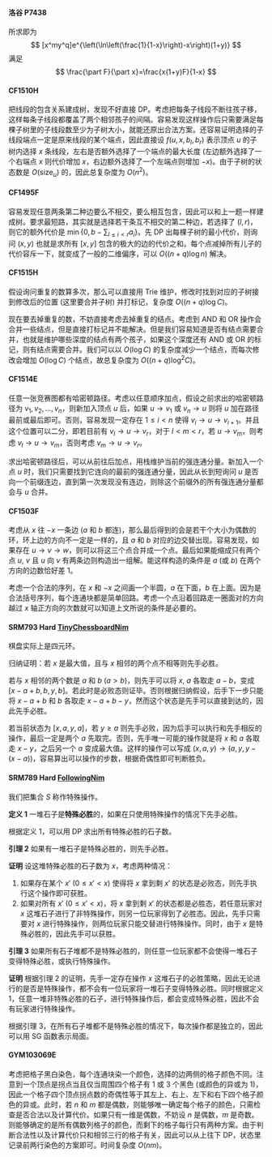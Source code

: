 #### 洛谷 P7438

所求即为
$$
[x^my^q]e^{\left(\ln\left(\frac{1}{1-x}\right)-x\right)(1+y)}
$$
满足
$$
\frac{\part F}{\part x}=\frac{x(1+y)F}{1-x}
$$

#### CF1510H

把线段的包含关系建成树，发现不好直接 DP。考虑把每条子线段不断往孩子移，这样每条子线段都覆盖了两个相邻孩子的间隔。容易发现这样操作后只需要满足每棵子树里的子线段数至少为子树大小，就能还原出合法方案。还容易证明选择的子线段端点一定是原来线段的某个端点，因此直接设 $f(u,x,b_l,b_r)$  表示顶点 $u$ 的子树内选择 $x$ 条线段，左右是否额外选择了一个端点的最大长度 (左边额外选择了一个右端点 $x$ 则代价增加 $x$，右边额外选择了一个左端点则增加 $-x$)。由于子树的状态数是 $O(\mathrm{size}_u)$ 的，因此总复杂度为 $O(n^2)$。

#### CF1495F

容易发现任意两条第二种边要么不相交，要么相互包含，因此可以和上一题一样建成树。要求最短路，其实就是选择若干条互不相交的第二种边，若选择了 $(l,r)$，则它的额外代价是 $\min\{0,b-\sum_{l\le i<r}a_i\}$。先 DP 出每棵子树的最小代价，则询问 $(x,y)$ 也就是求所有 $[x,y]$ 包含的极大的边的代价之和。每个点减掉所有儿子的代价容斥一下，就变成了一般的二维偏序，可以 $O((n+q)\log n)$ 解决。

#### CF1515H

假设询问重复的数算多次，那么可以直接用 Trie 维护，修改时找到对应的子树接到修改后的位置 (这里要合并子树) 并打标记，复杂度 $O((n+q)\log C)$。

现在要去掉重复的数，不妨直接考虑去掉重复的结点。考虑到 AND 和 OR 操作会合并一些结点，但是直接打标记并不能解决。但是我们容易知道是否有结点需要合并，也就是维护哪些深度的结点有两个孩子，如果这个深度还有 AND 或 OR 的标记，则有结点需要合并。我们可以以 $O(\log C)$ 的复杂度减少一个结点，而每次修改会增加 $O(\log C)$ 个结点，故总复杂度为 $O((n+q)\log ^2C)$。

#### CF1514E

任意一张竞赛图都有哈密顿路径。考虑以任意顺序加点，假设之前求出的哈密顿路径为 $v_1,v_2,\ldots,v_n$，则新加入顶点 $u$ 后，如果 $u\to v_1$ 或 $v_n\to u$ 则将 $u$ 加在路径最前或最后即可。否则，容易发现一定存在 $1\le i<n$ 使得 $v_i\to u\to v_{i+1}$。并且这个位置可以二分，即若目前有 $v_l\to u\to v_r$，对于 $l<m<r$，若 $u\to v_m$，则考虑 $v_l\to u\to v_m$，否则考虑 $v_m\to u\to v_r$。

求出哈密顿路径后，可以从前往后加点，用栈维护当前的强连通分量。新加入一个点 $u$ 时，我们只需要找到它连向的最前的强连通分量，因此从长到短询问 $u$ 是否向一个前缀连边，直到第一次发现没有连边，则除这个前缀外的所有强连通分量都会与 $u$ 合并。

#### CF1503F

考虑从 $x$ 往 $-x$ 一条边 ($a$ 和 $b$ 都连)，那么最后得到的会是若干个大小为偶数的环，环上边的方向不一定是一样的，且 $a$ 和 $b$ 对应的边交替出现。容易发现，如果存在 $u\to v\to w$，则可以将这三个点合并成一个点。最后如果能缩成只有两个点 $u$, $v$ 且 $u$ 向 $v$ 有两条边则构造出一组解。能这样构造的条件是 $a$ (或 $b$) 在两个方向的边数恰好差 $1$。

考虑一个合法的序列，在 $x$ 和 $-x$ 之间画一个半圆，$a$ 在下面，$b$ 在上面。因为是合法括号序列，每个连通块都是简单回路。考虑一个点沿着回路走一圈面对的方向越过 $x$ 轴正方向的次数就可以知道上文所说的条件是必要的。

#### SRM793 Hard   [TinyChessboardNim](https://community.topcoder.com/stat?c=problem_statement&pm=16634&rd=18345)

棋盘实际上是四元环。

归纳证明：若 $x$ 是最大值，且与 $x$ 相邻的两个点不相等则先手必胜。

若与 $x$ 相邻的两个数是 $a$ 和 $b$ ($a>b$)，则先手可以将 $x$, $a$ 各取走 $a-b$，变成 $[x-a+b,b,y,b]$。若此时是必败态则证毕。否则根据归纳假设，后手下一步只能将 $x-a+b$ 和 $b$ 各取走 $x-a+b-y$，然而这个状态是先手可以直接到达的，因此先手必胜。

若当前状态为 $[x,a,y,a]$，若 $y\ge a$ 则先手必败，因为后手可以执行和先手相反的操作，最后一定是两个 $a$ 先取完。否则，先手唯一可能的操作就是将 $x$ 和 $a$ 各取走 $x-y$，之后另一个 $a$ 变成最大值。这样的操作可以写成 $(x,a,y)\to (a,y,y-(x-a))$，容易算出可以操作的步数，根据奇偶性即可判断胜负。

#### SRM789 Hard  [FollowingNim](https://community.topcoder.com/stat?c=problem_statement&pm=16058&rd=18188)

我们把集合 $S$ 称作特殊操作。

**定义 1** 一堆石子是**特殊必胜**的，如果在只使用特殊操作的情况下先手必胜。

根据定义 1，可以用 DP 求出所有特殊必胜的石子数。

**引理 2** 如果有一堆石子是特殊必胜的，则先手必胜。

**证明** 设这堆特殊必胜的石子数为 $x$，考虑两种情况：

1. 如果存在某个 $x'$ ($0\le x'< x$) 使得将 $x$ 拿到剩 $x'$ 的状态是必败态，则先手执行这个操作即可获胜。
2. 如果对所有 $x'$ ($0\le x'< x$)，将 $x$ 拿到剩 $x'$ 的状态都是必胜态，若任意玩家对 $x$ 这堆石子进行了非特殊操作，则另一位玩家得到了必胜态。因此，先手只需要对 $x$ 进行特殊操作，则两位玩家只能交替进行特殊操作。同时，由于 $x$ 是特殊必胜的，因此先手可以获胜。

**引理 3** 如果所有石子堆都不是特殊必胜的，则任意一位玩家都不会使得一堆石子变得特殊必胜，或执行特殊操作。

**证明** 根据引理 2 的证明，先手一定存在操作 $x$ 这堆石子的必胜策略，因此无论进行的是否是特殊操作，都不会有一位玩家将一堆石子变得特殊必胜。同时根据定义 1，任意一堆非特殊必胜的石子，进行特殊操作后，都会变成特殊必胜，因此不会有玩家进行特殊操作。

根据引理 3，在所有石子堆都不是特殊必胜的情况下，每次操作都是独立的，因此可以用 SG 函数表示局面。

#### GYM103069E

考虑把格子黑白染色，每个连通块染一个颜色，选择的边两侧的格子颜色不同。注意到一个顶点是拐点当且仅当周围四个格子有 $1$ 或 $3$ 个黑色 (或颜色的异或为 $1$)，因此一个格子四个顶点拐点数的奇偶性等于其左上、右上、左下和右下四个格子颜色的异或。此时，若 $n$ 和 $m$ 都是偶数，则能够唯一确定每个格子的颜色，只需检查是否合法以及计算代价。如果只有一维是偶数，不妨设 $n$ 是偶数，$m$ 是奇数。则能够确定的是所有偶数列格子的颜色，而剩下的格子每行只有两种方案。由于判断合法性以及计算代价只和相邻三行的格子有关，因此可以从上往下 DP，状态里记录前两行染色的方案即可。时间复杂度 $O(nm)$。